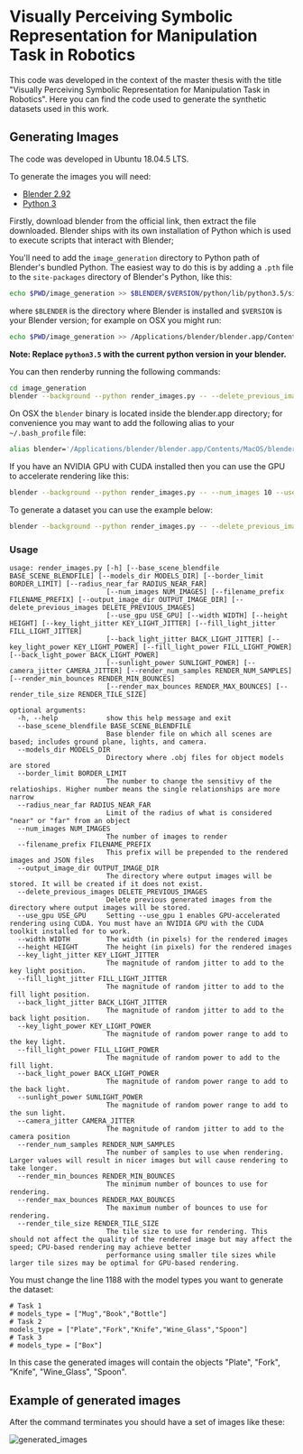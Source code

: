 # Visually Perceiving Symbolic Representation for Manipulation Task in Robotics

This code was developed in the context of the master thesis with the title "Visually Perceiving Symbolic Representation for Manipulation Task in Robotics".
Here you can find the code used to generate the synthetic datasets used in this work. 


## Generating Images

The code was developed in Ubuntu 18.04.5 LTS.

To generate the images you will need:

- [Blender 2.92](https://www.blender.org/download/)
- [Python 3](https://www.python.org/downloads/)

Firstly, download blender from the official link, then extract the file downloaded. Blender ships with its own installation of Python which is used to execute scripts that interact with Blender;

You'll need to add the `image_generation` directory to Python path of Blender's bundled Python. The easiest way to do this is by adding a `.pth` file to the `site-packages` directory of Blender's Python, like this:

```bash
echo $PWD/image_generation >> $BLENDER/$VERSION/python/lib/python3.5/site-packages/image_generation.pth
```
where `$BLENDER` is the directory where Blender is installed and `$VERSION` is your Blender version; for example on OSX you might run:

```bash
echo $PWD/image_generation >> /Applications/blender/blender.app/Contents/Resources/2.78/python/lib/python3.5/site-packages/image_generation.pth
```
**Note: Replace `python3.5`  with the current python version in your blender.**

You can then renderby running the following commands:

```bash
cd image_generation
blender --background --python render_images.py -- --delete_previous_images True --use_gpu 1 --num_images 5000
```

On OSX the `blender` binary is located inside the blender.app directory; for convenience you may want to
add the following alias to your `~/.bash_profile` file:

```bash
alias blender='/Applications/blender/blender.app/Contents/MacOS/blender'
```

If you have an NVIDIA GPU with CUDA installed then you can use the GPU to accelerate rendering like this:

```bash
blender --background --python render_images.py -- --num_images 10 --use_gpu 1
```


To generate a dataset you can use the example below:

```bash
blender --background --python render_images.py -- --delete_previous_images True --use_gpu 1 --num_images 5000
```

### Usage


```
usage: render_images.py [-h] [--base_scene_blendfile BASE_SCENE_BLENDFILE] [--models_dir MODELS_DIR] [--border_limit BORDER_LIMIT] [--radius_near_far RADIUS_NEAR_FAR]
                        [--num_images NUM_IMAGES] [--filename_prefix FILENAME_PREFIX] [--output_image_dir OUTPUT_IMAGE_DIR] [--delete_previous_images DELETE_PREVIOUS_IMAGES]
                        [--use_gpu USE_GPU] [--width WIDTH] [--height HEIGHT] [--key_light_jitter KEY_LIGHT_JITTER] [--fill_light_jitter FILL_LIGHT_JITTER]
                        [--back_light_jitter BACK_LIGHT_JITTER] [--key_light_power KEY_LIGHT_POWER] [--fill_light_power FILL_LIGHT_POWER] [--back_light_power BACK_LIGHT_POWER]
                        [--sunlight_power SUNLIGHT_POWER] [--camera_jitter CAMERA_JITTER] [--render_num_samples RENDER_NUM_SAMPLES] [--render_min_bounces RENDER_MIN_BOUNCES]
                        [--render_max_bounces RENDER_MAX_BOUNCES] [--render_tile_size RENDER_TILE_SIZE]

optional arguments:
  -h, --help            show this help message and exit
  --base_scene_blendfile BASE_SCENE_BLENDFILE
                        Base blender file on which all scenes are based; includes ground plane, lights, and camera.
  --models_dir MODELS_DIR
                        Directory where .obj files for object models are stored
  --border_limit BORDER_LIMIT
                        The number to change the sensitivy of the relatioships. Higher number means the single relationships are more narrow
  --radius_near_far RADIUS_NEAR_FAR
                        Limit of the radius of what is considered "near" or "far" from an object
  --num_images NUM_IMAGES
                        The number of images to render
  --filename_prefix FILENAME_PREFIX
                        This prefix will be prepended to the rendered images and JSON files
  --output_image_dir OUTPUT_IMAGE_DIR
                        The directory where output images will be stored. It will be created if it does not exist.
  --delete_previous_images DELETE_PREVIOUS_IMAGES
                        Delete previous generated images from the directory where output images will be stored.
  --use_gpu USE_GPU     Setting --use_gpu 1 enables GPU-accelerated rendering using CUDA. You must have an NVIDIA GPU with the CUDA toolkit installed for to work.
  --width WIDTH         The width (in pixels) for the rendered images
  --height HEIGHT       The height (in pixels) for the rendered images
  --key_light_jitter KEY_LIGHT_JITTER
                        The magnitude of random jitter to add to the key light position.
  --fill_light_jitter FILL_LIGHT_JITTER
                        The magnitude of random jitter to add to the fill light position.
  --back_light_jitter BACK_LIGHT_JITTER
                        The magnitude of random jitter to add to the back light position.
  --key_light_power KEY_LIGHT_POWER
                        The magnitude of random power range to add to the key light.
  --fill_light_power FILL_LIGHT_POWER
                        The magnitude of random power to add to the fill light.
  --back_light_power BACK_LIGHT_POWER
                        The magnitude of random power range to add to the back light.
  --sunlight_power SUNLIGHT_POWER
                        The magnitude of random power range to add to the sun light.
  --camera_jitter CAMERA_JITTER
                        The magnitude of random jitter to add to the camera position
  --render_num_samples RENDER_NUM_SAMPLES
                        The number of samples to use when rendering. Larger values will result in nicer images but will cause rendering to take longer.
  --render_min_bounces RENDER_MIN_BOUNCES
                        The minimum number of bounces to use for rendering.
  --render_max_bounces RENDER_MAX_BOUNCES
                        The maximum number of bounces to use for rendering.
  --render_tile_size RENDER_TILE_SIZE
                        The tile size to use for rendering. This should not affect the quality of the rendered image but may affect the speed; CPU-based rendering may achieve better
                        performance using smaller tile sizes while larger tile sizes may be optimal for GPU-based rendering.
```

You must change the line 1188 with the model types you want to generate the dataset:

```
# Task 1
# models_type = ["Mug","Book","Bottle"]
# Task 2
models_type = ["Plate","Fork","Knife","Wine_Glass","Spoon"]
# Task 3
# models_type = ["Box"]
```
In this case the generated images will contain the objects "Plate", "Fork", "Knife", "Wine_Glass", "Spoon".

## Example of generated images

After the command terminates you should have a set of images like these:

![generated_images](https://user-images.githubusercontent.com/29043968/137180311-345492fd-bf71-45fd-98c0-9832fe3c9a48.png)




